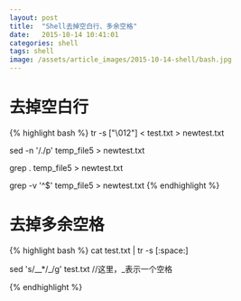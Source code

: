 ```yaml
---
layout: post
title:  "Shell去掉空白行、多余空格"
date:   2015-10-14 10:41:01
categories: shell
tags: shell
image: /assets/article_images/2015-10-14-shell/bash.jpg
---
```

# 去掉空白行

{% highlight bash %}
tr -s ["\012"] < test.txt > newtest.txt

sed -n '/./p' temp_file5 > newtest.txt

grep . temp_file5 > newtest.txt

grep -v '^$' temp_file5 > newtest.txt
{% endhighlight %}

# 去掉多余空格

{% highlight bash %}
cat test.txt | tr -s [:space:]

sed 's/__*/_/g' test.txt     //这里，_表示一个空格

{% endhighlight %}

